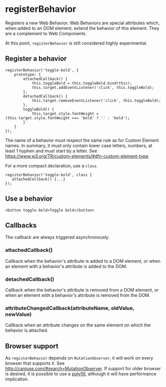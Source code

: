 # registerBehavior

Registers a new Web Behavior. Web Behaviors are special attributes which, when added to an DOM element, extend the behavior of this element. They are a complement to Web Components.

At this point, `registerBehavior` is still considered highly experimental.

## Register a behavior

```
registerBehavior('toggle-bold', {
    prototype: {
        attachedCallback() {
            this.toggleBold = this.toggleBold.bind(this);
            this.target.addEventListener('click', this.toggleBold);
        },
        detachedCallback() {
            this.target.removeEventListener('click', this.toggleBold);
        },
        toggleBold() {
            this.target.style.fontWeight = (this.target.style.fontWeight === 'bold' ? '' : 'bold');
        }
    }
});
```

The name of a behavior must respect the same rule as for Custom Element names. In summary, it must only contain lower
case letters, numbers, at least 1 hyphen and must start by a letter. See https://www.w3.org/TR/custom-elements/#dfn-custom-element-type.

For a more compact declaration, use a `class`.

```
registerBehavior('toggle-bold', class {
   attachedCallback() {...}
});
```

## Use a behavior

```
<button toggle-bold>Toggle bold</button>
```

## Callbacks

The callback are always triggered asynchronously.

### attachedCallback()

Callback when the behavior's attribute is added to a DOM element, or when an element with a behavior's attribute is
added to the DOM.

### detachedCallback()

Callback when the behavior's attribute is removed from a DOM element, or when an element with a behavior's attribute is removed from the DOM.

### attributeChangedCallback(attributeName, oldValue, newValue)

Callback when an attribute changes on the same element on which the behavior is attached.

## Browser support

As `registerBehavior` depends on `MutationObserver`, it will work on every browser that supports it. See http://caniuse.com/#search=MutationObserver. If support for older browser is desired, it is possible to use a [polyfill](https://github.com/Polymer/MutationObservers), although it will have performance implication.
